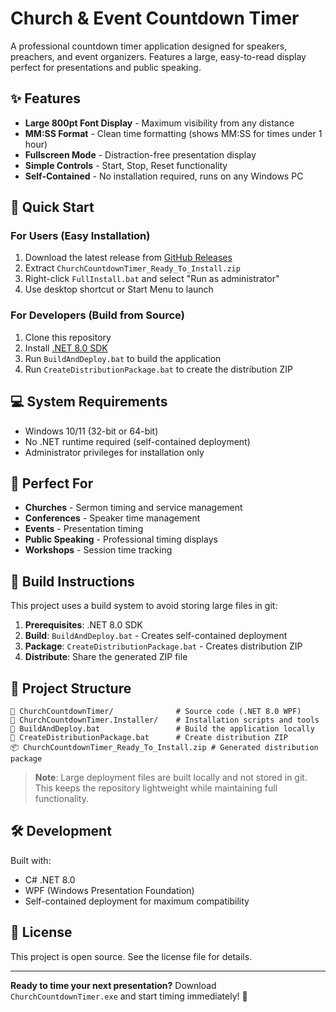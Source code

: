 # Church & Event Countdown Timer

A professional countdown timer application designed for speakers, preachers, and event organizers. Features a large, easy-to-read display perfect for presentations and public speaking.

## ✨ Features

- **Large 800pt Font Display** - Maximum visibility from any distance
- **MM:SS Format** - Clean time formatting (shows MM:SS for times under 1 hour)
- **Fullscreen Mode** - Distraction-free presentation display
- **Simple Controls** - Start, Stop, Reset functionality
- **Self-Contained** - No installation required, runs on any Windows PC

## 🚀 Quick Start

### For Users (Easy Installation)
1. Download the latest release from [GitHub Releases](../../releases)
2. Extract `ChurchCountdownTimer_Ready_To_Install.zip`
3. Right-click `FullInstall.bat` and select "Run as administrator"
4. Use desktop shortcut or Start Menu to launch

### For Developers (Build from Source)
1. Clone this repository
2. Install [.NET 8.0 SDK](https://dotnet.microsoft.com/download)
3. Run `BuildAndDeploy.bat` to build the application
4. Run `CreateDistributionPackage.bat` to create the distribution ZIP

## 💻 System Requirements

- Windows 10/11 (32-bit or 64-bit)
- No .NET runtime required (self-contained deployment)
- Administrator privileges for installation only

## 🎯 Perfect For

- **Churches** - Sermon timing and service management
- **Conferences** - Speaker time management
- **Events** - Presentation timing
- **Public Speaking** - Professional timing displays
- **Workshops** - Session time tracking

## 🔧 Build Instructions

This project uses a build system to avoid storing large files in git:

1. **Prerequisites**: .NET 8.0 SDK
2. **Build**: `BuildAndDeploy.bat` - Creates self-contained deployment
3. **Package**: `CreateDistributionPackage.bat` - Creates distribution ZIP
4. **Distribute**: Share the generated ZIP file

## 📁 Project Structure

```
📁 ChurchCountdownTimer/              # Source code (.NET 8.0 WPF)
📁 ChurchCountdownTimer.Installer/    # Installation scripts and tools
📄 BuildAndDeploy.bat                 # Build the application locally
📄 CreateDistributionPackage.bat      # Create distribution ZIP
📦 ChurchCountdownTimer_Ready_To_Install.zip # Generated distribution package
```

> **Note**: Large deployment files are built locally and not stored in git. This keeps the repository lightweight while maintaining full functionality.

## 🛠️ Development

Built with:
- C# .NET 8.0
- WPF (Windows Presentation Foundation)
- Self-contained deployment for maximum compatibility

## 📄 License

This project is open source. See the license file for details.

---

**Ready to time your next presentation?** 
Download `ChurchCountdownTimer.exe` and start timing immediately! 🎯

